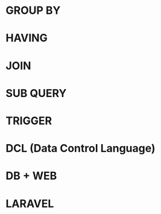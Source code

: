 # GROUP BY 
# HAVING
# JOIN
# SUB QUERY
# TRIGGER
# DCL (Data Control Language)
# DB + WEB
# LARAVEL